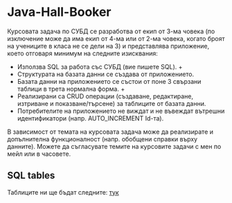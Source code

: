 # Java-Hall-Booker

Курсовата задача по СУБД се разработва от екип от 3-ма човека (по изключение може да има екип от 4-ма или от 2-ма човека, когато броят на учениците в класа не се дели на 3) и представлява приложение, което отговаря минимум на следните изисквания:

  -  Използва SQL за работа със СУБД (вие пишете SQL). +
  -  Структурата на базата данни се създава от приложението. 
  -  Базата данни на приложението се състои от поне 3 свързани таблици в трета нормална форма. +
  -  Реализирани са CRUD операции (създаване, редактиране, изтриване и показване/търсене) за таблиците от базата данни.
  -  Потребителите на приложението не виждат и не въвеждат вътрешни идентификатори (напр. AUTO_INCREMENT Id-та).

В зависимост от темата на курсовата задача може да реализирате и допълнителна функционалност (напр. обобщени справки върху данните). Можете да съгласувате темите на курсовите задачи с мен по мейл или в часовете.

## SQL tables
Таблиците ни ще бъдат следните:
[тук](https://github.com/karinakozarova/Java-Hall-Booker/blob/master/SUDB_example_tables.ods)

